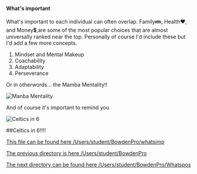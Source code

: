 #### What's important

What's important to each individual can often 
overlap. Family:family:, Health:hearts:, and Money:heavy_dollar_sign:,are some of the 
most popular choices that are almost universally 
ranked near the top. Personally of course I'd 
include these but I'd add a few more concepts.

1. Mindset and Mental Makeup
2. Coachability
3. Adaptability
4. Perseverance

Or in otherwords... the Mamba Mentality!!

![Manba Mentality](https://i.pinimg.com/originals/64/72/73/647273ee975be3d24b40d308a286e542.png)

And of course it's important to remind you

![Celtics in 6](https://fadeawayworld.net/.image/ar_1:1%2Cc_fill%2Ccs_srgb%2Cfl_progressive%2Cq_auto:good%2Cw_1200/MTg5ODgyMDYyOTYwODYyMzAx/attachment-untitled-design-2022-03-25t103128201.jpg)

##Celtics in 6!!!!

<ins>This file can be found here /Users/student/BowdenPro/whatsimp</ins>

<ins>The previous directory is here /Users/student/BowdenPro</ins>

<ins>The next directory can be found here /Users/student/BowdenPro/Whatspos</ins>

